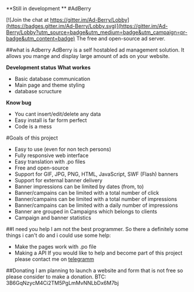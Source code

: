 **Still in development **
#AdBerry

[![Join the chat at https://gitter.im/Ad-Berry/Lobby](https://badges.gitter.im/Ad-Berry/Lobby.svg)](https://gitter.im/Ad-Berry/Lobby?utm_source=badge&utm_medium=badge&utm_campaign=pr-badge&utm_content=badge)
The free and open-source ad server.

##what is Adberry
AdBerry is a self hostabled ad management solution. It allows you mange and display large amount of ads on your website. 

**Development status**
**What workes**
 - Basic database communication
 - Main page and theme styling 
 - database scructure

**Know bug**
 - You cant insert/edit/delete any data
 - Easy install is far form perfect
 - Code is a mess

#Goals of this project 
 - Easy to use (even for non tech persons)
 - Fully responsive web interface
 - Easy translation with .po files
 - Free and open-source
 - Support for GIF, JPG, PNG, HTML, JavaScript, SWF (Flash) banners 
 - Support for external banner delivery
 - Banner impressions can be limited by dates (from, to)
 - Banner/campains can be limited with a total number of click 
 - Banner/campains can be limited with a total number of impressions
 - Banner/campains can be limited with a daily number of impressions
 - Banner are grouped in Campaigns which belongs to clients
 - Campaign and banner statistics
 
##I need you help
I am not the best programmer. So there a definitely some things i can't do and i could use some help:
 - Make the pages work with .po file
 - Making a API
If you would like to help and become part of this project please contact me on [telegramm](https://telegram.me/Matthijz98)
 
##Donating
I am planning to launch a website and form that is not free so please consider to make a donation.
BTC: 3B6GqNzycM4Ci2TM5PgLmMvNNLbDx6M7bj

